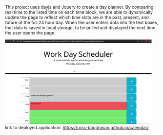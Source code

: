 This project uses dayjs and Jquery to create a day planner. By comparing real time to the listed time on each time block, we are able to dynamically update the page to reflect which time slots are in the past, present, and future of the full 24 hour day. When the user enters data into the text boxes, that data is saved in local storage, to be pulled and displayed the next time the user opens the page.

![A user clicks on slots on the color-coded calendar and edits the events.](./assets/05-third-party-apis-homework-demo.gif)
link to deployed application:
https://ross-boughman.github.io/calendar/
